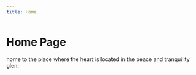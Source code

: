 ```yaml
---
title: Home
---
```


# Home Page
home to the place where the heart is located in the peace and tranquility glen.